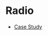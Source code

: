 Radio
==

- [Case Study](https://software.intel.com/en-us/articles/case-study-build-a-smart-conference-system-by-enabling-zigbee-on-the-intel-edison-platform)

